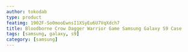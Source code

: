 ```yaml
---
author: tokodab
type: product
featimg: 1902F-So0mooEwnsI1XSyEu6U7VqXdch7
title: Bloodborne Crow Dagger Warrior Game Samsung Galaxy S9 Case
tags: [samsung, galaxy, s9]
category: [samsung]
---
```

